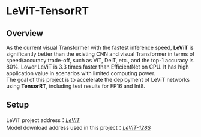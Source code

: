 # LeViT-TensorRT
## Overview
As the current visual Transformer with the fastest inference speed, __LeViT__ is significantly better than the existing CNN and visual Transformer in terms of speed/accuracy trade-off, such as ViT, DeiT, etc., and the top-1 accuracy is 80%. Lower LeViT is 3.3 times faster than EfficientNet on CPU. It has high application value in scenarios with limited computing power.  
The goal of this project is to accelerate the deployment of LeViT networks using __TensorRT__, including test results for FP16 and Int8.
## Setup 
LeViT project address：[_LeViT_](https://github.com/facebookresearch/LeViT)  
Model download address used in this project：[_LeViT-128S_](https://dl.fbaipublicfiles.com/LeViT/LeViT-128S-96703c44.pth) 


